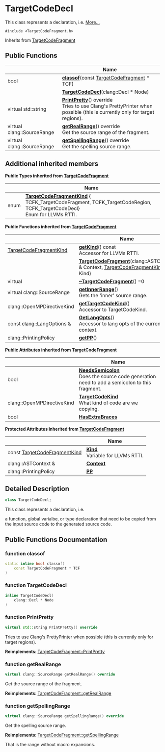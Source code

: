 # TargetCodeDecl



This class represents a declaration, i.e.  [More...](#detailed-description)


`#include <TargetCodeFragment.h>`

Inherits from [TargetCodeFragment](Classes/classTargetCodeFragment.md)

## Public Functions

|                | Name           |
| -------------- | -------------- |
| bool | **[classof](Classes/classTargetCodeDecl.md#function-classof)**(const [TargetCodeFragment](Classes/classTargetCodeFragment.md) * TCF) |
| | **[TargetCodeDecl](Classes/classTargetCodeDecl.md#function-targetcodedecl)**(clang::Decl * Node) |
| virtual std::string | **[PrintPretty](Classes/classTargetCodeDecl.md#function-printpretty)**() override<br>Tries to use Clang's PrettyPrinter when possible (this is currently only for target regions).  |
| virtual clang::SourceRange | **[getRealRange](Classes/classTargetCodeDecl.md#function-getrealrange)**() override<br>Get the source range of the fragment.  |
| virtual clang::SourceRange | **[getSpellingRange](Classes/classTargetCodeDecl.md#function-getspellingrange)**() override<br>Get the spelling source range.  |

## Additional inherited members

**Public Types inherited from [TargetCodeFragment](Classes/classTargetCodeFragment.md)**

|                | Name           |
| -------------- | -------------- |
| enum| **[TargetCodeFragmentKind](Classes/classTargetCodeFragment.md#enum-targetcodefragmentkind)** { TCFK_TargetCodeFragment, TCFK_TargetCodeRegion, TCFK_TargetCodeDecl}<br>Enum for LLVMs RTTI.  |

**Public Functions inherited from [TargetCodeFragment](Classes/classTargetCodeFragment.md)**

|                | Name           |
| -------------- | -------------- |
| [TargetCodeFragmentKind](Classes/classTargetCodeFragment.md#enum-targetcodefragmentkind) | **[getKind](Classes/classTargetCodeFragment.md#function-getkind)**() const<br>Accessor for LLVMs RTTI.  |
| | **[TargetCodeFragment](Classes/classTargetCodeFragment.md#function-targetcodefragment)**(clang::ASTContext & Context, [TargetCodeFragmentKind](Classes/classTargetCodeFragment.md#enum-targetcodefragmentkind) Kind) |
| virtual | **[~TargetCodeFragment](Classes/classTargetCodeFragment.md#function-~targetcodefragment)**() =0 |
| virtual clang::SourceRange | **[getInnerRange](Classes/classTargetCodeFragment.md#function-getinnerrange)**()<br>Gets the 'inner' source range.  |
| clang::OpenMPDirectiveKind | **[getTargetCodeKind](Classes/classTargetCodeFragment.md#function-gettargetcodekind)**()<br>Accessor to TargetCodeKind.  |
| const clang::LangOptions & | **[GetLangOpts](Classes/classTargetCodeFragment.md#function-getlangopts)**()<br>Accessor to lang opts of the current context.  |
| clang::PrintingPolicy | **[getPP](Classes/classTargetCodeFragment.md#function-getpp)**() |

**Public Attributes inherited from [TargetCodeFragment](Classes/classTargetCodeFragment.md)**

|                | Name           |
| -------------- | -------------- |
| bool | **[NeedsSemicolon](Classes/classTargetCodeFragment.md#variable-needssemicolon)** <br>Does the source code generation need to add a semicolon to this fragment.  |
| clang::OpenMPDirectiveKind | **[TargetCodeKind](Classes/classTargetCodeFragment.md#variable-targetcodekind)** <br>What kind of code are we copying.  |
| bool | **[HasExtraBraces](Classes/classTargetCodeFragment.md#variable-hasextrabraces)**  |

**Protected Attributes inherited from [TargetCodeFragment](Classes/classTargetCodeFragment.md)**

|                | Name           |
| -------------- | -------------- |
| const [TargetCodeFragmentKind](Classes/classTargetCodeFragment.md#enum-targetcodefragmentkind) | **[Kind](Classes/classTargetCodeFragment.md#variable-kind)** <br>Variable for LLVMs RTTI.  |
| clang::ASTContext & | **[Context](Classes/classTargetCodeFragment.md#variable-context)**  |
| clang::PrintingPolicy | **[PP](Classes/classTargetCodeFragment.md#variable-pp)**  |


## Detailed Description

```cpp
class TargetCodeDecl;
```

This class represents a declaration, i.e. 

a function, global varialbe, or type declaration that need to be copied from the input source code to the generated source code. 

## Public Functions Documentation

### function classof

```cpp
static inline bool classof(
    const TargetCodeFragment * TCF
)
```


### function TargetCodeDecl

```cpp
inline TargetCodeDecl(
    clang::Decl * Node
)
```


### function PrintPretty

```cpp
virtual std::string PrintPretty() override
```

Tries to use Clang's PrettyPrinter when possible (this is currently only for target regions). 

**Reimplements**: [TargetCodeFragment::PrintPretty](Classes/classTargetCodeFragment.md#function-printpretty)


### function getRealRange

```cpp
virtual clang::SourceRange getRealRange() override
```

Get the source range of the fragment. 

**Reimplements**: [TargetCodeFragment::getRealRange](Classes/classTargetCodeFragment.md#function-getrealrange)


### function getSpellingRange

```cpp
virtual clang::SourceRange getSpellingRange() override
```

Get the spelling source range. 

**Reimplements**: [TargetCodeFragment::getSpellingRange](Classes/classTargetCodeFragment.md#function-getspellingrange)


That is the range without macro expansions. 


